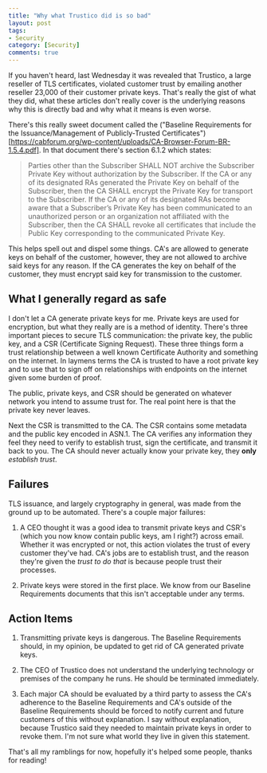 ```yaml
---
title: "Why what Trustico did is so bad"
layout: post
tags:
- Security
category: [Security]
comments: true
---
```


If you haven't heard, last Wednesday it was revealed that Trustico, a large reseller of TLS certificates, violated customer trust by emailing another reseller 23,000 of their customer private keys. That's really the gist of what they did, what these articles don't really cover is the underlying reasons why this is directly bad and why what it means is even worse.

<!--more-->

There's this really sweet document called the ("Baseline Requirements for the Issuance/Management of Publicly-Trusted Certificates")[https://cabforum.org/wp-content/uploads/CA-Browser-Forum-BR-1.5.4.pdf]. In that document there's section 6.1.2 which states:

> Parties	other	than	the	Subscriber	SHALL	NOT	archive	the	Subscriber	Private	Key	without	authorization	by	the
Subscriber.
> If	the	CA	or	any	of	its	designated	RAs	generated	the	Private	Key	on	behalf	of	the	Subscriber,	then	the	CA
SHALL	encrypt	the	Private	Key	for	transport	to	the	Subscriber.
> If	the	CA	or	any	of	its	designated	RAs	become	aware	that	a	Subscriber’s	Private	Key	has	been	communicated
to	an	unauthorized	person	or	an	organization	not	affiliated	with	the	Subscriber,	then	the	CA	SHALL	revoke	all
certificates	that	include	the	Public	Key	corresponding	to	the	communicated	Private	Key.

This helps spell out and dispel some things. CA's are allowed to generate keys on behalf of the customer, however, they are not allowed to archive said keys for any reason. If the CA generates the key on behalf of the customer, they must encrypt said key for transmission to the customer.

## What I generally regard as safe

I don't let a CA generate private keys for me. Private keys are used for encryption, but what they really are is a method of identity. There's three important pieces to secure TLS communication: the private key, the public key, and a CSR (Certificate Signing Request). These three things form a trust relationship between a well known Certificate Authority and something on the internet. In laymens terms the CA is trusted to have a root private key and to use that to sign off on relationships with endpoints on the internet given some burden of proof.

The public, private keys, and CSR should be generated on whatever network you intend to assume trust for. The real point here is that the private key never leaves.

Next the CSR is transmitted to the CA. The CSR contains some metadata and the public key encoded in ASN.1. The CA verifies any information they feel they need to verify to establish trust, sign the certificate, and transmit it back to you. The CA should never actually know your private key, they **only** *establish trust*.

## Failures

TLS issuance, and largely cryptography in general, was made from the ground up to be automated. There's a couple major failures:

1. A CEO thought it was a good idea to transmit private keys and CSR's (which you now know contain public keys, am I right?) across email. Whether it was encrypted or not, this action violates the trust of every customer they've had. CA's jobs are to establish trust, and the reason they're given the *trust to do that* is because people trust their processes.

2. Private keys were stored in the first place. We know from our Baseline Requirements documents that this isn't acceptable under any terms.

## Action Items

1. Transmitting private keys is dangerous. The Baseline Requirements should, in my opinion, be updated to get rid of CA generated private keys.

2. The CEO of Trustico does not understand the underlying technology or premises of the company he runs. He should be terminated immediately.

3. Each major CA should be evaluated by a third party to assess the CA's adherence to the Baseline Requirements and CA's outside of the Baseline Requirements should be forced to notify current and future customers of this without explanation. I say without explanation, because Trustico said they needed to maintain private keys in order to revoke them. I'm not sure what world they live in given this statement.

That's all my ramblings for now, hopefully it's helped some people, thanks for reading!
